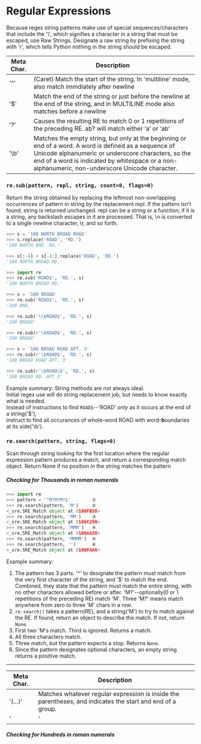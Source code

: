  # Regular Expressions

Because regex string patterns make use of special sequences/characters that include the '\\', which signifies a character in a string that must be escaped, use Raw Strings.
Designate a raw string by prefixing the string with 'r', which tells Python nothing in the string should be escaped.


Meta Char. | Description
---|---
'^'|(Caret) Match the start of the string. In 'multiline' mode, also match immdiately after newline
'$'|Match the end of the string or just before the newline at the end of the string, and in MULTILINE mode also matches before a newline
'?'|Causes the resulting RE to match 0 or 1 repetitions of the preceding RE. ab? will match either ‘a’ or ‘ab’
'\\b'|Matches the empty string, but only at the beginning or end of a word. A word is defined as a sequence of Unicode alphanumeric or underscore characters, so the end of a word is indicated by whitespace or a non-alphanumeric, non-underscore Unicode character.




### `re.sub(pattern, repl, string, count=0, flags=0)`

Return the string obtained by replacing the leftmost non-overlapping occurrences of pattern in string by the replacement repl. If the pattern isn’t found, string is returned unchanged. repl can be a string or a function; if it is a string, any backslash escapes in it are processed. That is, \n is converted to a single newline character, \r, and so forth. 


```python
>>> s = '100 NORTH BROAD ROAD'
>>> s.replace('ROAD', 'RD.')
'100 NORTH BRD. RD.'

>>> s[:-4] + s[-4:].replace('ROAD', 'RD.')
'100 NORTH BROAD RD.'

>>> import re
>>> re.sub('ROAD$', 'RD.', s)
'100 NORTH BROAD RD.'

>>> s = '100 BROAD'
>>> re.sub('ROAD$', 'RD.', s)
'100 BRD.'

>>> re.sub('\\bROAD$', 'RD.', s)
'100 BROAD'

>>> re.sub(r'\bROAD$', 'RD.', s)
'100 BROAD'

>>> s = '100 BROAD ROAD APT. 3'
>>> re.sub(r'\bROAD$', 'RD.', s)
'100 BROAD ROAD APT. 3'

>>> re.sub(r'\bROAD\b', 'RD.', s)
'100 BROAD RD. APT 3'
```  

Example summary: String methods are not always ideal.  
Initial regex use will do string replacement job, but needs to know exactly what is needed.  
Instead of instructions to find `ROAD$`--'ROAD' *only* as it occurs at the end of a string('$'),  
instruct to find all occurances of whole-word ROAD with word-**b**oundaries at its side('\b').  


### `re.search(pattern, string, flags=0)`

Scan through string looking for the first location where the regular expression pattern produces a match, and return a corresponding match object. Return None if no position in the string matches the pattern


##### Checking for Thousands in roman numerals
```python
>>> import re
>>> pattern = '^M?M?M?$'        ①
>>> re.search(pattern, 'M')     ②
<_sre.SRE_Match object at 0106FB58>
>>> re.search(pattern, 'MM')    ③
<_sre.SRE_Match object at 0106C290>
>>> re.search(pattern, 'MMM')   ④
<_sre.SRE_Match object at 0106AA38>
>>> re.search(pattern, 'MMMM')  ⑤
>>> re.search(pattern, '')      ⑥
<_sre.SRE_Match object at 0106F4A8>
```

Example summary:  
1. The pattern has 3 parts. '^' to designate the pattern must match from the very first character of the string, and '$' to match the end. Combined, they state that the pattern must match the entire string, with no other characters allowed before or after. 'M?'--optionally(0 or 1 repetitions of the preceding RE) match 'M'. Three 'M?' means match anywhere from zero to three 'M' chars in a row.     
2. `re.search()` takes a pattern(RE), and a string('M') to try to match against the RE. If found, return an object to describe the match. If not, return `None`.  
3. First two 'M's match. Third is ignored. Returns a match.  
4. All three characters match.  
5. Three match, but the pattern expects a stop. Returns `None`.  
6. Since the pattern designates optional characters, an empty string returns a positive match.  

***

Meta Char. | Description
---|---
'(...)'|Matches whatever regular expression is inside the parentheses, and indicates the start and end of a group.
'|'|`A|B`, where A and B can be arbitrary REs, creates a regular expression that will match either A or B. An arbitrary number of REs can be separated by the `'|'` in this way. This can be used inside groups as well. As the target string is scanned, REs separated by `'|'` are tried from left to right.

##### Checking for Hundreds in roman numerals
```python

```

